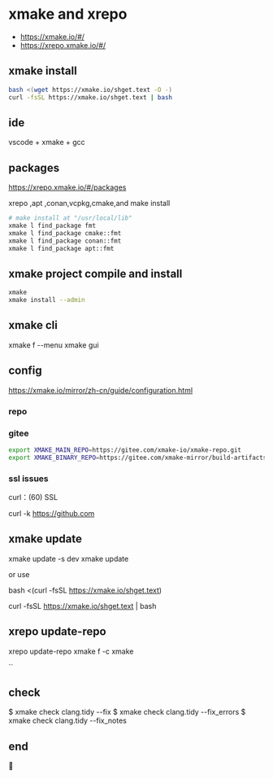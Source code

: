# xmake and xrepo
* https://xmake.io/#/
* https://xrepo.xmake.io/#/
## xmake install 
```sh
bash <(wget https://xmake.io/shget.text -O -)
curl -fsSL https://xmake.io/shget.text | bash
```
## ide
vscode + xmake + gcc
## packages

https://xrepo.xmake.io/#/packages

xrepo ,apt ,conan,vcpkg,cmake,and make install 

```sh
# make install at "/usr/local/lib"
xmake l find_package fmt 
xmake l find_package cmake::fmt
xmake l find_package conan::fmt
xmake l find_package apt::fmt
```
## xmake project compile and install
```sh
xmake
xmake install --admin
```
## xmake cli

xmake f --menu    xmake gui

## config

https://xmake.io/mirror/zh-cn/guide/configuration.html

### repo

### gitee

```sh
export XMAKE_MAIN_REPO=https://gitee.com/xmake-io/xmake-repo.git
export XMAKE_BINARY_REPO=https://gitee.com/xmake-mirror/build-artifacts.git
```

### ssl issues

curl：(60) SSL

curl -k https://github.com

## xmake update

xmake update -s dev
xmake update

or use

bash <(curl -fsSL https://xmake.io/shget.text)

curl -fsSL https://xmake.io/shget.text | bash
## xrepo update-repo

xrepo update-repo
xmake f -c
xmake

``

## check

$ xmake check clang.tidy --fix
$ xmake check clang.tidy --fix_errors
$ xmake check clang.tidy --fix_notes


## end

🐞
